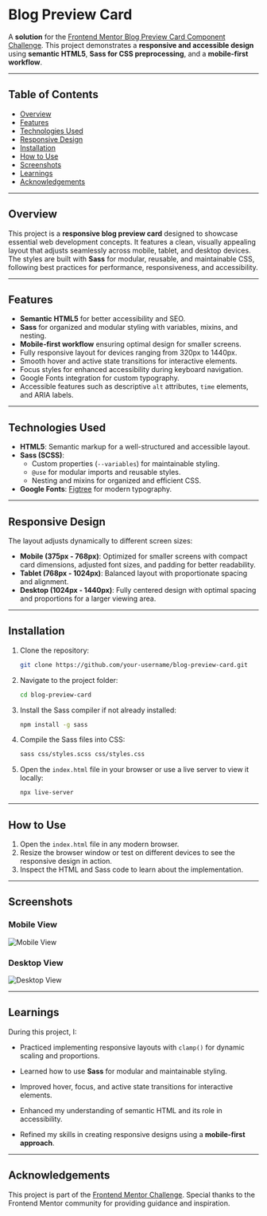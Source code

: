 # **Blog Preview Card**

A **solution** for the [Frontend Mentor Blog Preview Card Component Challenge](https://www.frontendmentor.io). This project demonstrates a **responsive and accessible design** using **semantic HTML5**, **Sass for CSS preprocessing**, and a **mobile-first workflow**.

---

## **Table of Contents**

- [Overview](#overview)
- [Features](#features)
- [Technologies Used](#technologies-used)
- [Responsive Design](#responsive-design)
- [Installation](#installation)
- [How to Use](#how-to-use)
- [Screenshots](#screenshots)
- [Learnings](#learnings)
- [Acknowledgements](#acknowledgements)

---

## **Overview**

This project is a **responsive blog preview card** designed to showcase essential web development concepts. It features a clean, visually appealing layout that adjusts seamlessly across mobile, tablet, and desktop devices. The styles are built with **Sass** for modular, reusable, and maintainable CSS, following best practices for performance, responsiveness, and accessibility.

---

## **Features**

- **Semantic HTML5** for better accessibility and SEO.
- **Sass** for organized and modular styling with variables, mixins, and nesting.
- **Mobile-first workflow** ensuring optimal design for smaller screens.
- Fully responsive layout for devices ranging from 320px to 1440px.
- Smooth hover and active state transitions for interactive elements.
- Focus styles for enhanced accessibility during keyboard navigation.
- Google Fonts integration for custom typography.
- Accessible features such as descriptive `alt` attributes, `time` elements, and ARIA labels.

---

## **Technologies Used**

- **HTML5**: Semantic markup for a well-structured and accessible layout.
- **Sass (SCSS)**:
  - Custom properties (`--variables`) for maintainable styling.
  - `@use` for modular imports and reusable styles.
  - Nesting and mixins for organized and efficient CSS.
- **Google Fonts**: [Figtree](https://fonts.google.com/specimen/Figtree) for modern typography.

---

## **Responsive Design**

The layout adjusts dynamically to different screen sizes:

- **Mobile (375px - 768px)**: Optimized for smaller screens with compact card dimensions, adjusted font sizes, and padding for better readability.
- **Tablet (768px - 1024px)**: Balanced layout with proportionate spacing and alignment.
- **Desktop (1024px - 1440px)**: Fully centered design with optimal spacing and proportions for a larger viewing area.

---

## **Installation**

1. Clone the repository:
   ```bash
   git clone https://github.com/your-username/blog-preview-card.git
   ```
2. Navigate to the project folder:
   ```bash
   cd blog-preview-card
   ```
3. Install the Sass compiler if not already installed:
   ```bash
   npm install -g sass
   ```
4. Compile the Sass files into CSS:
   ```bash
   sass css/styles.scss css/styles.css
   ```
5. Open the `index.html` file in your browser or use a live server to view it locally:
   ```bash
   npx live-server
   ```

---

## **How to Use**

1. Open the `index.html` file in any modern browser.
2. Resize the browser window or test on different devices to see the responsive design in action.
3. Inspect the HTML and Sass code to learn about the implementation.

---

## **Screenshots**

### Mobile View

![Mobile View](images/mobile-preview.jpg)

### Desktop View

![Desktop View](images/mobile-preview.jpg)

---

## **Learnings**

During this project, I:

- Practiced implementing responsive layouts with `clamp()` for dynamic scaling and proportions.

- Learned how to use **Sass** for modular and maintainable styling.
- Improved hover, focus, and active state transitions for interactive elements.
- Enhanced my understanding of semantic HTML and its role in accessibility.
- Refined my skills in creating responsive designs using a **mobile-first approach**.

---

## **Acknowledgements**

This project is part of the [Frontend Mentor Challenge](https://www.frontendmentor.io). Special thanks to the Frontend Mentor community for providing guidance and inspiration.
